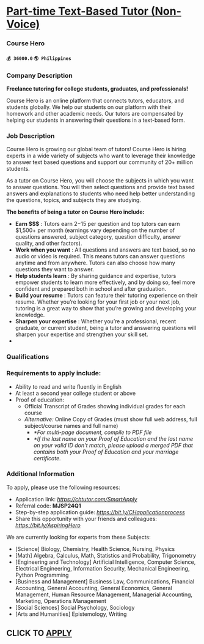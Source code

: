 # [Part-time Text-Based Tutor (Non-Voice)](https://www.remotewlb.com/apply/part-time-text-based-tutor-non-voice)  
### Course Hero  
#### `💰 36000.0` `🌎 Philippines`  

### Company Description

 **Freelance tutoring for college students, graduates, and professionals!**

Course Hero is an online platform that connects tutors, educators, and students globally. We help our students on our platform with their homework and other academic needs. Our tutors are compensated by helping our students in answering their questions in a text-based form.

### Job Description

Course Hero is growing our global team of tutors! Course Hero is hiring experts in a wide variety of subjects who want to leverage their knowledge to answer text based questions and support our community of 20+ million students.

As a tutor on Course Hero, you will choose the subjects in which you want to answer questions. You will then select questions and provide text based answers and explanations to students who need help better understanding the questions, topics, and subjects they are studying.

 **The benefits of being a tutor on Course Hero include:**

  *  **Earn $$$** : Tutors earn $2-$15 per question and top tutors can earn $1,500+ per month (earnings vary depending on the number of questions answered, subject category, question difficulty, answer quality, and other factors).
  *  **Work when you want** : All questions and answers are text based, so no audio or video is required. This means tutors can answer questions anytime and from anywhere. Tutors can also choose how many questions they want to answer.
  *  **Help students learn** : By sharing guidance and expertise, tutors empower students to learn more effectively, and by doing so, feel more confident and prepared both in school and after graduation.
  *  **Build your resume** : Tutors can feature their tutoring experience on their resume. Whether you’re looking for your first job or your next job, tutoring is a great way to show that you’re growing and developing your knowledge.
  *  **Sharpen your expertise** : Whether you’re a professional, recent graduate, or current student, being a tutor and answering questions will sharpen your expertise and strengthen your skill set.
  * 

### Qualifications

### Requirements to apply include:

  * Ability to read and write fluently in English
  * At least a second year college student or above
  * Proof of education:
    * Official Transcript of Grades showing individual grades for each course 
    * _Alternative:_ Online Copy of Grades (must show full web address, full subject/course names and full name) 
      * _*For multi-page document, compile to PDF file_
      *  _*If the last name on your Proof of Education and the last name on your valid ID don't match, please upload a merged PDF that contains both your Proof of Education and your marriage certificate._

### Additional Information

To apply, please use the following resources:

  * Application link: _https://chtutor.com/SmartApply_
  * Referral code: **MJSP24Q1**
  * Step-by-step application guide: _https://bit.ly/CHapplicationprocess_
  * Share this opportunity with your friends and colleagues: _https://bit.ly/AspiringHero_

We are currently looking for experts from these Subjects:

  * [Science] Biology, Chemistry, Health Science, Nursing, Physics
  * [Math] Algebra, Calculus, Math, Statistics and Probability, Trigonometry
  * [Engineering and Technology] Artificial Intelligence, Computer Science, Electrical Engineering, Information Security, Mechanical Engineering, Python Programming
  * [Business and Management] Business Law, Communications, Financial Accounting, General Accounting, General Economics, General Management, Human Resource Management, Managerial Accounting, Marketing, Operations Management
  * [Social Sciences] Social Psychology, Sociology
  * [Arts and Humanities] Epistemology, Writing

  
## CLICK TO [APPLY](https://www.remotewlb.com/apply/part-time-text-based-tutor-non-voice)

